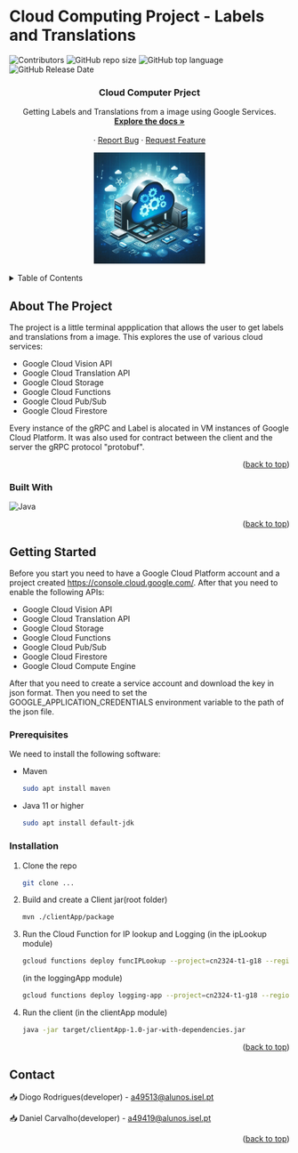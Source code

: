 # Cloud Computing Project - Labels and Translations

![Contributors](https://img.shields.io/github/contributors/Diogofmr/CloudProject-GoogleServices)
![GitHub repo size](https://img.shields.io/github/repo-size/Diogofmr/CloudProject-GoogleServices)
![GitHub top language](https://img.shields.io/github/languages/top/Diogofmr/CloudProject-GoogleServices)
![GitHub Release Date](https://img.shields.io/github/release-date/Diogofmr/CloudProject-GoogleServices)

<a name="readme-top"></a>

<h3 align="center">Cloud Computer Prject</h3>

  <p align="center">
    Getting Labels and Translations from a image using Google Services.
    <br />
    <a href="https://github.com/Diogofmr/CloudProject-GoogleServices"><strong>Explore the docs »</strong></a>
    <br />
    <br />
    ·
    <a href="https://github.com/Diogofmr/CloudProject-GoogleServices/issues">Report Bug</a>
    ·
    <a href="https://github.com/Diogofmr/CloudProject-GoogleServices/issues">Request Feature</a>
  </p>
</div>

<!-- Logo -->
<p align="center">
  <a href="https://www.bing.com/images/create/an-attractive-logo-for-a-cloud-computing-terminal-/1-6660776acc0646858569687789e24e23?id=XSutvlPSp%2fa3gJZp3u9kQw%3d%3d&view=detailv2&idpp=genimg&idpclose=1&thId=OIG1.3r4TA1qTX3pdZmfW2I2l&FORM=SYDBIC">
    <img src="./images/cloud-computing.jpg" alt="Logo" height="200">
  </a>
</p>

<!-- TABLE OF CONTENTS -->
<details>
  <summary>Table of Contents</summary>
  <ol>
    <li>
      <a href="#about-the-project">About The Project</a>
    </li>
    <li>
      <a href="#getting-started">Getting Started</a>
      <ul>
        <li><a href="#prerequisites">Prerequisites</a></li>
        <li><a href="#installation">Installation</a></li>
      </ul>
    </li>
    <li><a href="#contact">Contact</a></li>
  </ol>
</details>

<!-- ABOUT THE PROJECT -->

## About The Project

The project is a little terminal appplication that allows the user to get labels and translations from a image.
This explores the use of various cloud services:

- Google Cloud Vision API
- Google Cloud Translation API
- Google Cloud Storage
- Google Cloud Functions
- Google Cloud Pub/Sub
- Google Cloud Firestore

Every instance of the gRPC and Label is alocated in VM instances of Google Cloud Platform.
It was also used for contract between the client and the server the gRPC protocol "protobuf".

<p align="right">(<a href="#readme-top">back to top</a>)</p>

### Built With

![Java](https://img.shields.io/badge/java-%23ED8B00.svg?style=for-the-badge&logo=openjdk&logoColor=white)

<p align="right">(<a href="#readme-top">back to top</a>)</p>

<!-- GETTING STARTED -->

## Getting Started

Before you start you need to have a Google Cloud Platform account and a project created https://console.cloud.google.com/.
After that you need to enable the following APIs:

- Google Cloud Vision API
- Google Cloud Translation API
- Google Cloud Storage
- Google Cloud Functions
- Google Cloud Pub/Sub
- Google Cloud Firestore
- Google Cloud Compute Engine

After that you need to create a service account and download the key in json format.
Then you need to set the GOOGLE_APPLICATION_CREDENTIALS environment variable to the path of the json file.

### Prerequisites

We need to install the following software:

- Maven
  ```sh
  sudo apt install maven
  ```
- Java 11 or higher
  ```sh
  sudo apt install default-jdk
  ```

### Installation

1. Clone the repo

   ```sh
   git clone ...
   ```

2. Build and create a Client jar(root folder)

   ```sh
   mvn ./clientApp/package
   ```

3. Run the Cloud Function for IP lookup and Logging (in the ipLookup module)

   ```sh
   gcloud functions deploy funcIPLookup --project=cn2324-t1-g18 --region=europe-west1 --allow-unauthenticated --entry-point=ipLookup.Entrypoint --no-gen2 --runtime=java11 --trigger-http --source=target --service-account=backup-test-account@cn2324-t1-g18.iam.gserviceaccount.com --max-instances=3
   ```

   (in the loggingApp module)

   ```sh
   gcloud functions deploy logging-app --project=cn2324-t1-g18 --region=europe-west2  --entry-point=loggingApp.LoggingApp --no-gen2 --runtime=java11 --trigger-topic image-requests --source=target/deployment --service-account=cn-v2324-firestore-18@cn2324-t1-g18.iam.gserviceaccount.com
   ```

4. Run the client (in the clientApp module)
   ```sh
   java -jar target/clientApp-1.0-jar-with-dependencies.jar
   ```

<p align="right">(<a href="#readme-top">back to top</a>)</p>

<!-- CONTACT -->

## Contact

:inbox_tray: Diogo Rodrigues(developer) - [a49513@alunos.isel.pt](mailto:a49513@alunos.isel.pt)

:inbox_tray: Daniel Carvalho(developer) - [a49419@alunos.isel.pt](mailto:a49419@alunos.isel.pt)

<p align="right">(<a href="#readme-top">back to top</a>)</p>

